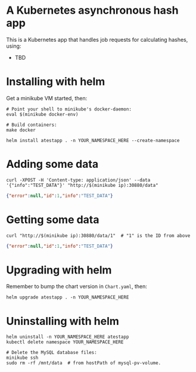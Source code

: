 # A Kubernetes asynchronous hash app

This is a Kubernetes app that handles job requests for calculating hashes, using:

* TBD

# Installing with helm

Get a minikube VM started, then:

```shell
# Point your shell to minikube's docker-daemon:
eval $(minikube docker-env)

# Build containers:
make docker

helm install atestapp . -n YOUR_NAMESPACE_HERE --create-namespace
```

# Adding some data

```shell
curl -XPOST -H 'Content-type: application/json' --data '{"info":"TEST_DATA"}' "http://$(minikube ip):30880/data"
```
```json
{"error":null,"id":1,"info":"TEST_DATA"}
```

# Getting some data

```shell
curl "http://$(minikube ip):30880/data/1"  # "1" is the ID from above
```
```json
{"error":null,"id":1,"info":"TEST_DATA"}
```

# Upgrading with helm

Remember to bump the chart version in `Chart.yaml`, then:

```shell
helm upgrade atestapp . -n YOUR_NAMESPACE_HERE
```

# Uninstalling with helm

```shell
helm uninstall -n YOUR_NAMESPACE_HERE atestapp
kubectl delete namespace YOUR_NAMESPACE_HERE

# Delete the MySQL database files:
minikube ssh
sudo rm -rf /mnt/data  # from hostPath of mysql-pv-volume.
```
